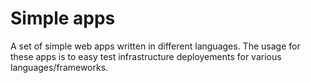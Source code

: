 # Simple apps

A set of simple web apps written in different languages. The usage for these apps is to easy test infrastructure deployements for various languages/frameworks.
